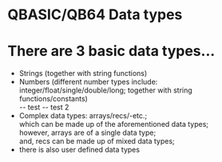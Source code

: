 # QBASIC/QB64 Data types

# There are 3 basic data types...

-  Strings (together with string functions)  
-  Numbers (different number types include: integer/float/single/double/long; together with string functions/constants)  
-- test
-- test 2
-  Complex data types: arrays/recs/-etc.;  
   which can be made up of the aforementioned data types;  
   however, arrays are of a single data type;  
   and, recs can be made up of mixed data types;  
-  there is also user defined data types 


